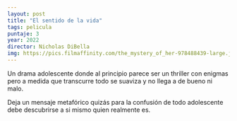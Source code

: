 ```yaml
---
layout: post
title: "El sentido de la vida"
tags: pelicula
puntaje: 3
year: 2022
director: Nicholas DiBella
img: https://pics.filmaffinity.com/the_mystery_of_her-978488439-large.jpg
---
```


Un drama adolescente donde al principio parece ser un thriller con enigmas pero a medida que transcurre todo se suaviza y no llega a de bueno ni malo.

Deja un mensaje metafórico quizás para la confusión de todo adolescente debe descubrirse a si mismo quien realmente es.
